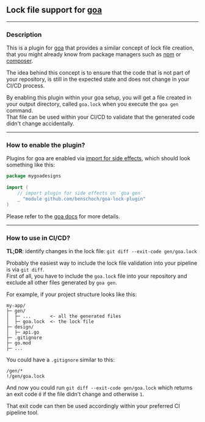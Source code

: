 ## Lock file support for [goa](https://github.com/goadesign/goa)

---

### Description
This is a plugin for [goa](https://github.com/goadesign/goa) that provides a similar concept of lock file creation, that you might already know from package managers such as [npm](https://docs.npmjs.com/cli/v9/configuring-npm/package-lock-json) or [composer](https://getcomposer.org/doc/02-libraries.md#lock-file).

The idea behind this concept is to ensure that the code that is not part of your repository, is still in the expected state and does not change in your CI/CD process.

By enabling this plugin within your goa setup, you will get a file created in your output directory, called `goa.lock` when you execute the `goa gen` command.  
That file can be used within your CI/CD to validate that the generated code didn't change accidentally.

--- 

### How to enable the plugin?

Plugins for goa are enabled via [import for side effects](https://go.dev/doc/effective_go#blank_import), which should look something like this:
```go
package mygoadesigns
    
import (
    // import plugin for side effects on `goa gen`
    _ "module github.com/benschoch/goa-lock-plugin"
)
```

Please refer to the [goa docs](https://goa.design/extend/plugins/) for more details.

---

### How to use in CI/CD?

**TL;DR**: identify changes in the lock file: `git diff --exit-code gen/goa.lock`

Probably the easiest way to include the lock file validation into your pipeline is via `git diff`.  
First of all, you have to include the `goa.lock` file into your repository and exclude all other files generated by `goa gen`.

For example, if your project structure looks like this:
```
my-app/
├─ gen/
│  ├─ ...       <- all the generated files
│  ├─ goa.lock  <- the lock file
├─ design/
│  ├─ api.go
├─ .gitignore
├─ go.mod
├─ ...
```

You could have a `.gitignore` similar to this:
```
/gen/*
!/gen/goa.lock
```

And now you could run `git diff --exit-code gen/goa.lock` which returns an exit code `0` if the file didn't change and otherwise `1`.

That exit code can then be used accordingly within your preferred CI pipeline tool.
